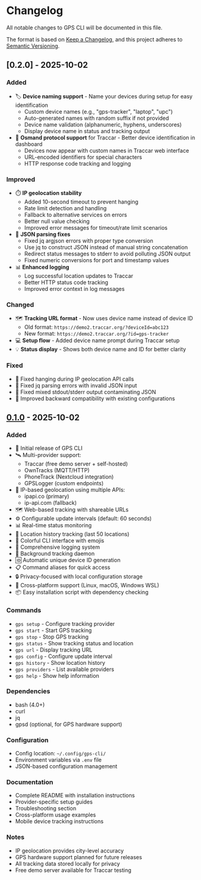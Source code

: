# Changelog

All notable changes to GPS CLI will be documented in this file.

The format is based on [Keep a Changelog](https://keepachangelog.com/en/1.0.0/),
and this project adheres to [Semantic Versioning](https://semver.org/spec/v2.0.0.html).

## [0.2.0] - 2025-10-02

### Added
- 🏷️ **Device naming support** - Name your devices during setup for easy identification
  - Custom device names (e.g., "gps-tracker", "laptop", "upc")
  - Auto-generated names with random suffix if not provided
  - Device name validation (alphanumeric, hyphens, underscores)
  - Display device name in status and tracking output
- 🔄 **Osmand protocol support** for Traccar - Better device identification in dashboard
  - Devices now appear with custom names in Traccar web interface
  - URL-encoded identifiers for special characters
  - HTTP response code tracking and logging

### Improved
- ⏱️ **IP geolocation stability**
  - Added 10-second timeout to prevent hanging
  - Rate limit detection and handling
  - Fallback to alternative services on errors
  - Better null value checking
  - Improved error messages for timeout/rate limit scenarios
- 🔧 **JSON parsing fixes**
  - Fixed jq argjson errors with proper type conversion
  - Use jq to construct JSON instead of manual string concatenation
  - Redirect status messages to stderr to avoid polluting JSON output
  - Fixed numeric conversions for port and timestamp values
- 📊 **Enhanced logging**
  - Log successful location updates to Traccar
  - Better HTTP status code tracking
  - Improved error context in log messages

### Changed
- 🗺️ **Tracking URL format** - Now uses device name instead of device ID
  - Old format: `https://demo2.traccar.org/?deviceId=abc123`
  - New format: `https://demo2.traccar.org/?id=gps-tracker`
- 💻 **Setup flow** - Added device name prompt during Traccar setup
- 💡 **Status display** - Shows both device name and ID for better clarity

### Fixed
- 🐛 Fixed hanging during IP geolocation API calls
- 🐛 Fixed jq parsing errors with invalid JSON input
- 🐛 Fixed mixed stdout/stderr output contaminating JSON
- 🐛 Improved backward compatibility with existing configurations

## [0.1.0] - 2025-10-02

### Added
- 🎉 Initial release of GPS CLI
- 🛰️ Multi-provider support:
  - Traccar (free demo server + self-hosted)
  - OwnTracks (MQTT/HTTP)
  - PhoneTrack (Nextcloud integration)
  - GPSLogger (custom endpoints)
- 📡 IP-based geolocation using multiple APIs:
  - ipapi.co (primary)
  - ip-api.com (fallback)
- 🗺️ Web-based tracking with shareable URLs
- ⚙️ Configurable update intervals (default: 60 seconds)
- 📊 Real-time status monitoring
- 📜 Location history tracking (last 50 locations)
- 🎨 Colorful CLI interface with emojis
- 📝 Comprehensive logging system
- 🔧 Background tracking daemon
- 🆔 Automatic unique device ID generation
- 📋 Command aliases for quick access
- 🔒 Privacy-focused with local configuration storage
- 📱 Cross-platform support (Linux, macOS, Windows WSL)
- 📦 Easy installation script with dependency checking

### Commands
- `gps setup` - Configure tracking provider
- `gps start` - Start GPS tracking
- `gps stop` - Stop GPS tracking
- `gps status` - Show tracking status and location
- `gps url` - Display tracking URL
- `gps config` - Configure update interval
- `gps history` - Show location history
- `gps providers` - List available providers
- `gps help` - Show help information

### Dependencies
- bash (4.0+)
- curl
- jq
- gpsd (optional, for GPS hardware support)

### Configuration
- Config location: `~/.config/gps-cli/`
- Environment variables via `.env` file
- JSON-based configuration management

### Documentation
- Complete README with installation instructions
- Provider-specific setup guides
- Troubleshooting section
- Cross-platform usage examples
- Mobile device tracking instructions

### Notes
- IP geolocation provides city-level accuracy
- GPS hardware support planned for future releases
- All tracking data stored locally for privacy
- Free demo server available for Traccar testing

[0.1.0]: https://github.com/yourusername/gps-cli/releases/tag/v0.1.0
